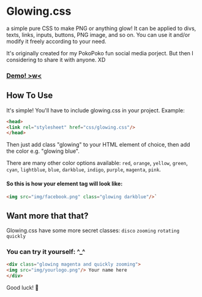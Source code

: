 # Glowing.css
a simple pure CSS to make PNG or anything glow! It can be applied to divs, texts, links, inputs, buttons, PNG image, and so on. You can use it and/or modify it freely according to your need.

It's originally created for my PokoPoko fun social media porject. But then I considering to share it with anyone. XD

### [Demo! >w<](https://www.facebook.com/TopEx.Divine)

## How To Use

It's simple! You'll have to include glowing.css in your project. Example:

```html
<head>
<link rel="stylesheet" href="css/glowing.css"/>
</head>
```

Then just add class "glowing" to your HTML element of choice, then add the color e.g. "glowing blue".

There are many other color options available: `red`, `orange`, `yellow`, `green`, `cyan`, `lightblue`, `blue`, `darkblue`, `indigo`, `purple`, `magenta`, `pink`.

#### So this is how your element tag will look like:

```html
<img src="img/facebook.png" class="glowing darkblue"/>`
```

## Want more that that?

Glowing.css have some more secret classes:
`disco`
`zooming`
`rotating`
`quickly`

### You can try it yourself: ^_^

```html
<div class="glowing magenta and quickly zooming">
<img src="img/yourlogo.png"/> Your name here
</div>
```
  
Good luck! :sparkling_heart:
